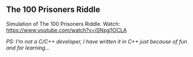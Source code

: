 ## The 100 Prisoners Riddle

Simulation of The 100 Prisoners Riddle. Watch: https://www.youtube.com/watch?v=iSNsgj1OCLA


<em>PS: I'm not a C/C++ developer, I have written it in C++ just because of fun and for learning...</em>